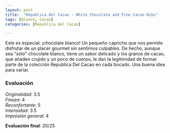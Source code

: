 ```yaml
---
layout: post
title:  "Republica del Cacao - White Chocolate and Fine Cacao Nibs"
tags: [Blanco, Cacao] 
categories: [Republica del Cacao]

---
```


Este es especial: ¡chocolate blanco! Un pequeño capricho que nos permite disfrutar de un placer gourmet sin sentirnos culpables. De hecho, aunque sea "sólo" chocolate blanco, tiene un sabor delicado y los granos de cacao, que añaden crujido y un poco de cuerpo, le dan la legitimidad de formar parte de la colección Republica Del Cacao en cada bocado.
Una buena idea para variar.

### Evaluación

_Originalidad_: 3.5  
_Fineza_: 4  
_Reconfortante_: 5  
_Intensidad_: 3.5  
_Impresión general_: 4

**Evaluación final**: 20/25

